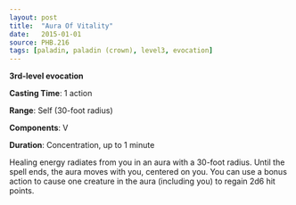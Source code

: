 ```yaml
---
layout: post
title:  "Aura Of Vitality"
date:   2015-01-01
source: PHB.216
tags: [paladin, paladin (crown), level3, evocation]
---
```


**3rd-level evocation**

**Casting Time**: 1 action

**Range**: Self (30-foot radius)

**Components**: V

**Duration**: Concentration, up to 1 minute

Healing energy radiates from you in an aura with a 30-foot radius. Until the spell ends, the aura moves with you, centered on you. You can use a bonus action to cause one creature in the aura (including you) to regain 2d6 hit points.

